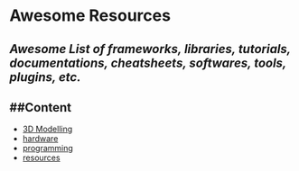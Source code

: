 # Awesome Resources

## *Awesome List of frameworks, libraries, tutorials, documentations, cheatsheets, softwares, tools, plugins, etc.*

##Content
---

- [3D Modelling](./3D%20Modelling/)
- [hardware](./hardware/)
- [programming](./programming/)
- [resources](./resources/)
